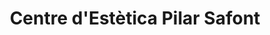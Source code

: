 ---
title: "Centre d'Estètica Pilar Safont"
url: /bossost/centre-destetica-pilar-safont/
shop: cosméticos
---